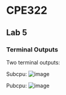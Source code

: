 # CPE322
## Lab 5
### Terminal Outputs

Two terminal outputs:

Subcpu:
![image](https://github.com/user-attachments/assets/c6d22f3a-40e4-454f-8d20-e261471dbfac)

Pubcpu:
![image](https://github.com/user-attachments/assets/c0a6bb71-caa3-4bde-8d04-922e9f04d789)

